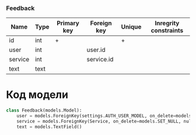### Feedback


|Name|Type|Primary key|Foreign key|Unique|Inregrity constraints|
|----|----|-----------|-----------|------|---------------------|
|id  |int |+          |           |+	 |					   |
|user|int |			  |user.id|      |                     |
|service|int||service.id|||
|text|text|||||

# Код модели
```python
class Feedback(models.Model):
    user = models.ForeignKey(settings.AUTH_USER_MODEL, on_delete=models.SET_NULL, null=True)
    service = models.ForeignKey(Service, on_delete=models.SET_NULL, null=True)
    text = models.TextField()
```
